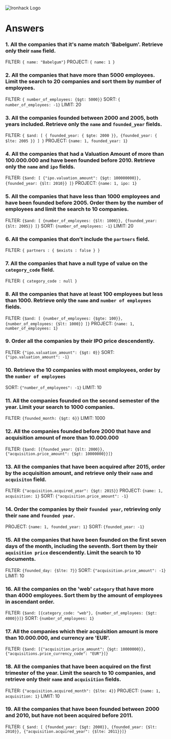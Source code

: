 ![Ironhack Logo](https://i.imgur.com/1QgrNNw.png)

# Answers

### 1. All the companies that it's name match 'Babelgum'. Retrieve only their `name` field.

FILTER: `{ name: "Babelgum"}`
PROJECT: `{ name: 1 }` 

### 2. All the companies that have more than 5000 employees. Limit the search to 20 companies and sort them by **number of employees**.

FILTER: `{ number_of_employees: {$gt: 5000}}`
SORT: `{ number_of_employees: -1}`
LIMIT: 20 

### 3. All the companies founded between 2000 and 2005, both years included. Retrieve only the `name` and `founded_year` fields.

FILTER: `{ $and: [ { founded_year: { $gte: 2000 }}, {founded_year: { $lte: 2005 }} ] }`
PROJECT: `{name: 1, founded_year: 1}`

### 4. All the companies that had a Valuation Amount of more than 100.000.000 and have been founded before 2010. Retrieve only the `name` and `ipo` fields.

FILTER: `{$and: [ {"ipo.valuation_amount": {$gt: 100000000}}, {founded_year: {$lt: 2010}} ]}`
PROJECT: `{name: 1, ipo: 1}`

### 5. All the companies that have less than 1000 employees and have been founded before 2005. Order them by the number of employees and limit the search to 10 companies.

FILTER: `{$and: [ {number_of_employees: {$lt: 1000}}, {founded_year: {$lt: 2005}} ]}`
SORT: `{number_of_employees: -1}`
LIMIT: 20

### 6. All the companies that don't include the `partners` field.

FILTER: `{ partners : { $exists : false } }`

### 7. All the companies that have a null type of value on the `category_code` field.

FILTER: `{ category_code : null }`

### 8. All the companies that have at least 100 employees but less than 1000. Retrieve only the `name` and `number of employees` fields.

FILTER: `{$and: [ {number_of_employees: {$gte: 100}}, {number_of_employees: {$lt: 1000}} ]}`
PROJECT: `{name: 1, number_of_employees: 1}`

### 9. Order all the companies by their IPO price descendently.

FILTER: `{"ipo.valuation_amount": {$gt: 0}}`
SORT: `{"ipo.valuation_amount": -1}`

### 10. Retrieve the 10 companies with most employees, order by the `number of employees`

SORT: `{"number_of_employees": -1}`
LIMIT: 10

### 11. All the companies founded on the second semester of the year. Limit your search to 1000 companies.

FILTER: `{founded_month: {$gt: 6}}`
LIMIT: 1000

### 12. All the companies founded before 2000 that have and acquisition amount of more than 10.000.000

FILTER: `{$and: [{founded_year: {$lt: 2000}}, {"acquisition.price_amount": {$gt: 10000000}}]}`

### 13. All the companies that have been acquired after 2015, order by the acquisition amount, and retrieve only their `name` and `acquisiton` field.

FILTER: `{"acquisition.acquired_year": {$gt: 2015}}`
PROJECT: `{name: 1, acquisition: 1}`
SORT: `{"acquisition.price_amount": -1}`

### 14. Order the companies by their `founded year`, retrieving only their `name` and `founded year`.

PROJECT: `{name: 1, founded_year: 1}`
SORT: `{founded_year: -1}`

### 15. All the companies that have been founded on the first seven days of the month, including the seventh. Sort them by their `aquisition price` descendently. Limit the search to 10 documents.

FILTER: `{founded_day: {$lte: 7}}`
SORT: `{"acquisition.price_amount": -1}`
LIMIT: 10

### 16. All the companies on the 'web' `category` that have more than 4000 employees. Sort them by the amount of employees in ascendant order.

FILTER: `{$and: [{category_code: "web"}, {number_of_employees: {$gt: 4000}}]}`
SORT: `{number_of_employees: 1}`

### 17. All the companies which their acquisition amount is more than 10.000.000, and currency are 'EUR'.

FILTER: `{$and: [{"acquisition.price_amount": {$gt: 10000000}}, {"acquisitions.price_currency_code": "EUR"}]}`

### 18. All the companies that have been acquired on the first trimester of the year. Limit the search to 10 companies, and retrieve only their `name` and `acquisition` fields.

FILTER: `{"acquisition.acquired_month": {$lte: 4}}`
PROJECT: `{name: 1, acquisition: 1}`
LIMIT: 10

### 19. All the companies that have been founded between 2000 and 2010, but have not been acquired before 2011.

FILTER: `{ $and: [ {founded_year: {$gt: 2000}}, {founded_year: {$lt: 2010}}, {"acquisition.acquired_year": {$lte: 2011}}]}`